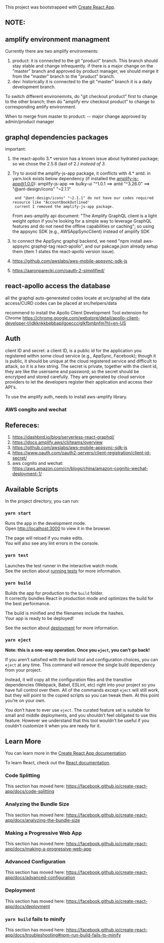 This project was bootstrapped with [Create React App](https://github.com/facebook/create-react-app).


## NOTE:

## amplify environment managment
Currently there are two amplify environments:
1. product: it is connected to the git "product" branch. This branch should stay stable and change infrequently.
   if there is a major change on the "master" branch and approved by product manager, we should merge it from the "master" branch to the "pruduct" branch.
2. dev: historically it is connected to the git "master" branch
   it is a daily development branch.

To switch different environemnts, do "git checkout product" first to change to the other branch; 
then do "amplify env checkout product" to change to corresponding amlify environment. 

When to merge from master to product:
  -- major change approved by admin/product manager

## graphql dependencies packages
important:
1. the react-apollo 3.* version has a known issue about hydrated package; so we chose the 2.5.8 (last of 2.*) instead of 3.*
2. Try to avoid the amplify-js-app package, it conflicts with 4.* antd:
         in yarn.lock exists below dependency (if installed the amplify-js-app@1.0.0):
        amplify-js-app ==> bulky-ui "^1.0.1  ==>   antd "^3.26.0" ==> "@ant-design/icons" "~2.1.1"

        and "@ant-design/icons" "~2.1.1" do not have our codes required resource like "AccountBookOutlined'
        current I removed the amplify-js-app package. 
   From aws-amplify api document: "The Amplify GraphQL client is a light weight option if you’re looking for a simple way to leverage GraphQL features and do not need the offline capabilities or caching"; 
   so using the appsync SDK (e.g., AWSAppSyncClient) instead of amplify SDK
3. to connect the AppSync graphql backend, we need "npm install aws-appsync graphql-tag react-apollo", and our pakcage.json already setup them (item 1 states the react-apollo version issue).
4. https://github.com/awslabs/aws-mobile-appsync-sdk-js 
5. https://aaronparecki.com/oauth-2-simplified/

## react-apollo access the database
all the graphql auto-genereated codes locate at src/graphql
all the data access/CURD codes can be placed at src/helpers/data

recommend to install the Apollo Client Development Tool extension for Chrome 
https://chrome.google.com/webstore/detail/apollo-client-developer-t/jdkknkkbebbapilgoeccciglkfbmbnfm?hl=en-US

## Auth
client ID and secret: a client ID, is a public id for the application you registered within some cloud service (e.g., AppSync, Facebook); though it is public, it should be unique at the cloud registered service and difficult to attack, so it is a hex string. The secret is private, together with the client id, they are like the username and password; so the secret should be encrytped and stored carefully. They are generated by cloud service providers to let the developers register their application and access their API's.

To use the amplify auth, needs to install aws-amplify library. 

### AWS congito and wechat


## Refereces:
1. https://dashbird.io/blog/serverless-react-graphql/
2. https://docs.amplify.aws/cli/teams/overview
3. https://github.com/awslabs/aws-mobile-appsync-sdk-js
4. https://www.oauth.com/oauth2-servers/client-registration/client-id-secret/
5. aws cognito and wechat: https://aws.amazon.com/cn/blogs/china/amazon-cognito-wechat-deployment-1/


## Available Scripts

In the project directory, you can run:

### `yarn start`

Runs the app in the development mode.<br />
Open [http://localhost:3000](http://localhost:3000) to view it in the browser.

The page will reload if you make edits.<br />
You will also see any lint errors in the console.

### `yarn test`

Launches the test runner in the interactive watch mode.<br />
See the section about [running tests](https://facebook.github.io/create-react-app/docs/running-tests) for more information.

### `yarn build`

Builds the app for production to the `build` folder.<br />
It correctly bundles React in production mode and optimizes the build for the best performance.

The build is minified and the filenames include the hashes.<br />
Your app is ready to be deployed!

See the section about [deployment](https://facebook.github.io/create-react-app/docs/deployment) for more information.

### `yarn eject`

**Note: this is a one-way operation. Once you `eject`, you can’t go back!**

If you aren’t satisfied with the build tool and configuration choices, you can `eject` at any time. This command will remove the single build dependency from your project.

Instead, it will copy all the configuration files and the transitive dependencies (Webpack, Babel, ESLint, etc) right into your project so you have full control over them. All of the commands except `eject` will still work, but they will point to the copied scripts so you can tweak them. At this point you’re on your own.

You don’t have to ever use `eject`. The curated feature set is suitable for small and middle deployments, and you shouldn’t feel obligated to use this feature. However we understand that this tool wouldn’t be useful if you couldn’t customize it when you are ready for it.

## Learn More

You can learn more in the [Create React App documentation](https://facebook.github.io/create-react-app/docs/getting-started).

To learn React, check out the [React documentation](https://reactjs.org/).

### Code Splitting

This section has moved here: https://facebook.github.io/create-react-app/docs/code-splitting

### Analyzing the Bundle Size

This section has moved here: https://facebook.github.io/create-react-app/docs/analyzing-the-bundle-size

### Making a Progressive Web App

This section has moved here: https://facebook.github.io/create-react-app/docs/making-a-progressive-web-app

### Advanced Configuration

This section has moved here: https://facebook.github.io/create-react-app/docs/advanced-configuration

### Deployment

This section has moved here: https://facebook.github.io/create-react-app/docs/deployment

### `yarn build` fails to minify

This section has moved here: https://facebook.github.io/create-react-app/docs/troubleshooting#npm-run-build-fails-to-minify
